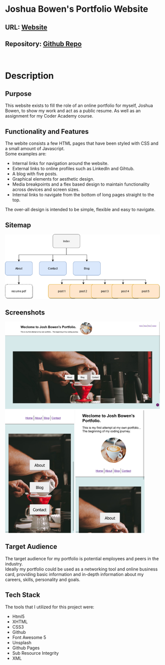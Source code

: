# Joshua Bowen's Portfolio Website

## URL: [Website](https://jbreazy11.github.io)

## Repository: [Github Repo](https://github.com/jbreazy11/jbreazy11.github.io)
<br>

# Description

## Purpose
This website exists to fill the role of an online portfolio for myself, Joshua Bowen, to show my work and act as a public resume. As well as an assignment for my Coder Academy course. 
## Functionality and Features
The webite consists a few HTML pages that have been styled with CSS and a small amount of Javascript. <br> Some examples are: 
<ul>
<li>Internal links for navigation around the website.</li>
<li>External links to online profiles such as LinkedIn and Gihtub.</li>
<li>A blog with five posts.</li>
<li>Graphical elements for aesthetic design.</li>
<li>Media breakpoints and a flex based design to maintain functionality across devices and screen sizes. </li>
<li>Internal links to navigate from the bottom of long pages straight to the top.</li>
</ul>
The over-all design is intended to be simple, flexible and easy to navigate.

## Sitemap
![sitemap](docs/sitemap.png "Sitemap") 

## Screenshots
<img src="docs/homedeskss.png" alt="screenshot of home page."/>
<img src="docs/homephss.png" alt="home page screenshot of pages middle." height="400px"/>
<img src="docs/homephheadss.png" alt="screen shot of homepage header." height="400px"/>


## Target Audience 
The target audience for my portfolio is potential employees and peers in the industry. <br> Ideally my portfolio could be used as a networking tool and online business card, providing basic information and in-depth information about my careers, skills, personality and goals. 

## Tech Stack
The tools that I utilized for this project were: 
<ul>
<li>Html5</li>
<li>XHTML</li>
<li>CSS3</li>
<li>Github</li>
<li>Font Awesome 5</li>
<li>Unsplash</li>
<li>Github Pages</li>
<li>Sub Resource Integrity</li>
<li>XML</li>
</ul>


